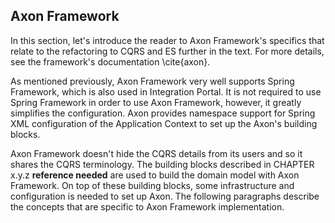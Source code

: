 ## Axon Framework

In this section, let's introduce the reader to Axon Framework's specifics that relate to the refactoring to CQRS and ES further in the text. For more details, see the framework's documentation \cite{axon}.

As mentioned previously, Axon Framework very well supports Spring Framework, which is also used in Integration Portal. It is not required to use Spring Framework in order to use Axon Framework, however, it greatly simplifies the configuration. Axon provides namespace support for Spring XML configuration of the Application Context to set up the Axon's building blocks.

Axon Framework doesn't hide the CQRS details from its users and so it shares the CQRS terminology. The building blocks described in CHAPTER x.y.z **reference needed** are used to build the domain model with Axon Framework. On top of these building blocks, some infrastructure and configuration is needed to set up Axon. The following paragraphs describe the concepts that are specific to Axon Framework implementation.





